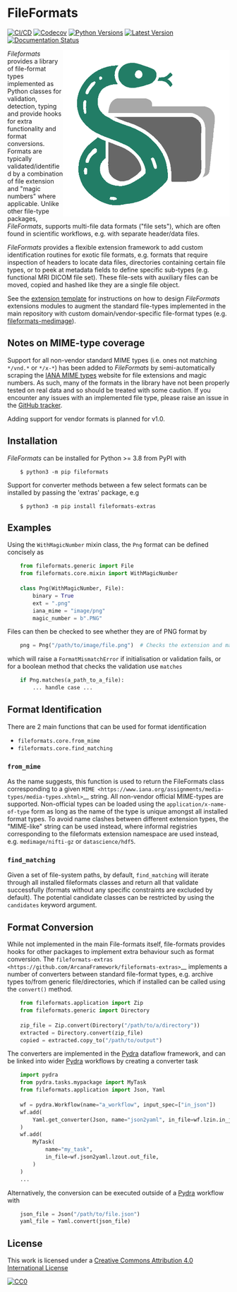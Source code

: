 # FileFormats

[![CI/CD](https://github.com/arcanaframework/fileformats/actions/workflows/ci-cd.yml/badge.svg)](https://github.com/arcanaframework/fileformats/actions/workflows/ci-cd.yml)
[![Codecov](https://codecov.io/gh/arcanaframework/fileformats/branch/main/graph/badge.svg?token=UIS0OGPST7)](https://codecov.io/gh/arcanaframework/fileformats)
[![Python Versions](https://img.shields.io/pypi/pyversions/fileformats.svg)](https://pypi.python.org/pypi/fileformats/)
[![Latest Version](https://img.shields.io/pypi/v/fileformats.svg)](https://pypi.python.org/pypi/fileformats/)
[![Documentation Status](https://img.shields.io/badge/docs-latest-brightgreen.svg?style=flat)](https://arcanaframework.github.io/fileformats/)

<img src="./docs/source/_static/images/logo_small.png" alt="Logo Small" style="float: right; width: 100mm">

*Fileformats* provides a library of file-format types implemented as Python classes for
validation, detection, typing and provide hooks for extra functionality and format
conversions. Formats are typically validated/identified by a combination of file extension
and "magic numbers" where applicable. Unlike other file-type packages, *FileFormats*,
supports multi-file data formats ("file sets"), which are often found in scientific
workflows, e.g. with separate header/data files.

*FileFormats* provides a flexible extension framework to add custom identification
routines for exotic file formats, e.g. formats that require inspection of headers to
locate data files, directories containing certain file types, or to peek at metadata
fields to define specific sub-types (e.g. functional MRI DICOM file set). These file-sets
with auxiliary files can be moved, copied and hashed like they are a single file object.

See the [extension template](https://github.com/ArcanaFramework/fileformats-extension-template)
for instructions on how to design *FileFormats* extensions modules to augment the
standard file-types implemented in the main repository with custom domain/vendor-specific
file-format types (e.g. [fileformats-medimage](https://pypi.org/project/fileformats-medimage/)).


## Notes on MIME-type coverage

Support for all non-vendor standard MIME types (i.e. ones not matching `*/vnd.*` or `*/x-*`) has been
added to *FileFormats* by semi-automatically scraping the
[IANA MIME types](https://www.iana_mime.org/assignments/media-types/media-types.xhtml) website for file
extensions and magic numbers. As such, many of the formats in the library have not been properly
tested on real data and so should be treated with some caution. If you encounter any issues with an implemented file
type, please raise an issue in the [GitHub tracker](https://github.com/ArcanaFramework/fileformats/issues).

Adding support for vendor formats is planned for v1.0.


## Installation

*FileFormats* can be installed for Python >= 3.8 from PyPI with

```console
    $ python3 -m pip fileformats
```

Support for converter methods between a few select formats can be installed by
passing the 'extras' package, e.g

```console
    $ python3 -m pip install fileformats-extras
```

## Examples

Using the `WithMagicNumber` mixin class, the `Png` format can be defined concisely as

```python
    from fileformats.generic import File
    from fileformats.core.mixin import WithMagicNumber

    class Png(WithMagicNumber, File):
        binary = True
        ext = ".png"
        iana_mime = "image/png"
        magic_number = b".PNG"
```

Files can then be checked to see whether they are of PNG format by

```python
    png = Png("/path/to/image/file.png")  # Checks the extension and magic number
```

which will raise a `FormatMismatchError` if initialisation or validation fails, or
for a boolean method that checks the validation use `matches`

```python
    if Png.matches(a_path_to_a_file):
        ... handle case ...
```

## Format Identification

There are 2 main functions that can be used for format identification

* `fileformats.core.from_mime`
* `fileformats.core.find_matching`

### `from_mime`

As the name suggests, this function is used to return the FileFormats class corresponding
to a given `MIME <https://www.iana.org/assignments/media-types/media-types.xhtml>`__ string.
All non-vendor official MIME-types are supported. Non-official types can be loaded using
the `application/x-name-of-type` form as long as the name of the type is unique amongst
all installed format types. To avoid name clashes between different extension types, the
"MIME-like" string can be used instead, where informal registries corresponding to the
fileformats extension namespace are used instead, e.g. `medimage/nifti-gz` or `datascience/hdf5`.

### `find_matching`

Given a set of file-system paths, by default, `find_matching` will iterate through all
installed fileformats classes and return all that validate successfully (formats without
any specific constraints are excluded by default). The potential candidate classes can be
restricted by using the `candidates` keyword argument.


## Format Conversion

While not implemented in the main File-formats itself, file-formats provides hooks for
other packages to implement extra behaviour such as format conversion.
The `fileformats-extras <https://github.com/ArcanaFramework/fileformats-extras>`__
implements a number of converters between standard file-format types, e.g. archive types
to/from generic file/directories, which if installed can be called using the `convert()` method.

```python
    from fileformats.application import Zip
    from fileformats.generic import Directory

    zip_file = Zip.convert(Directory("/path/to/a/directory"))
    extracted = Directory.convert(zip_file)
    copied = extracted.copy_to("/path/to/output")
```

The converters are implemented in the [Pydra](https://pydra.readthedocs.io) dataflow framework, and can be linked into
wider [Pydra](https://pydra.readthedocs.io) workflows by creating a converter task

```python
    import pydra
    from pydra.tasks.mypackage import MyTask
    from fileformats.application import Json, Yaml

    wf = pydra.Workflow(name="a_workflow", input_spec=["in_json"])
    wf.add(
        Yaml.get_converter(Json, name="json2yaml", in_file=wf.lzin.in_json)
    )
    wf.add(
        MyTask(
            name="my_task",
            in_file=wf.json2yaml.lzout.out_file,
        )
    )
    ...
```

Alternatively, the conversion can be executed outside of a [Pydra](https://pydra.readthedocs.io) workflow with

```python
    json_file = Json("/path/to/file.json")
    yaml_file = Yaml.convert(json_file)
```


## License

This work is licensed under a
[Creative Commons Attribution 4.0 International License](http://creativecommons.org/licenses/by/4.0/)

[![CC0](https://i.creativecommons.org/l/by/4.0/88x31.png)](http://creativecommons.org/licenses/by/4.0/)

